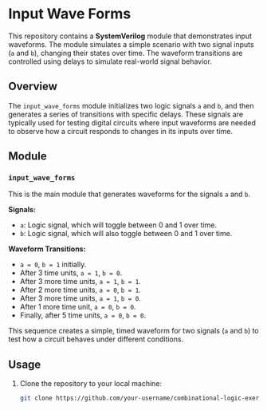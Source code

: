# Input Wave Forms

This repository contains a **SystemVerilog** module that demonstrates input waveforms. The module simulates a simple scenario with two signal inputs (`a` and `b`), changing their states over time. The waveform transitions are controlled using delays to simulate real-world signal behavior.

## Overview

The `input_wave_forms` module initializes two logic signals `a` and `b`, and then generates a series of transitions with specific delays. These signals are typically used for testing digital circuits where input waveforms are needed to observe how a circuit responds to changes in its inputs over time.

## Module

### `input_wave_forms`

This is the main module that generates waveforms for the signals `a` and `b`.

**Signals:**
- `a`: Logic signal, which will toggle between 0 and 1 over time.
- `b`: Logic signal, which will also toggle between 0 and 1 over time.

**Waveform Transitions:**
- `a = 0`, `b = 1` initially.
- After 3 time units, `a = 1`, `b = 0`.
- After 3 more time units, `a = 1`, `b = 1`.
- After 2 more time units, `a = 0`, `b = 1`.
- After 3 more time units, `a = 1`, `b = 0`.
- After 1 more time unit, `a = 0`, `b = 0`.
- Finally, after 5 time units, `a = 0`, `b = 0`.

This sequence creates a simple, timed waveform for two signals (`a` and `b`) to test how a circuit behaves under different conditions.

## Usage

1. Clone the repository to your local machine:
   ```bash
   git clone https://github.com/your-username/combinational-logic-exercises.git
